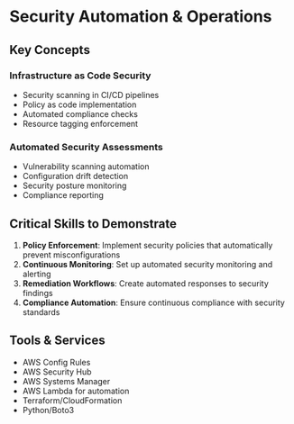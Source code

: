 # Security Automation & Operations

## Key Concepts

### Infrastructure as Code Security
- Security scanning in CI/CD pipelines
- Policy as code implementation
- Automated compliance checks
- Resource tagging enforcement

### Automated Security Assessments
- Vulnerability scanning automation
- Configuration drift detection
- Security posture monitoring
- Compliance reporting

## Critical Skills to Demonstrate

1. **Policy Enforcement**: Implement security policies that automatically prevent misconfigurations
2. **Continuous Monitoring**: Set up automated security monitoring and alerting
3. **Remediation Workflows**: Create automated responses to security findings
4. **Compliance Automation**: Ensure continuous compliance with security standards

## Tools & Services
- AWS Config Rules
- AWS Security Hub
- AWS Systems Manager
- AWS Lambda for automation
- Terraform/CloudFormation
- Python/Boto3
